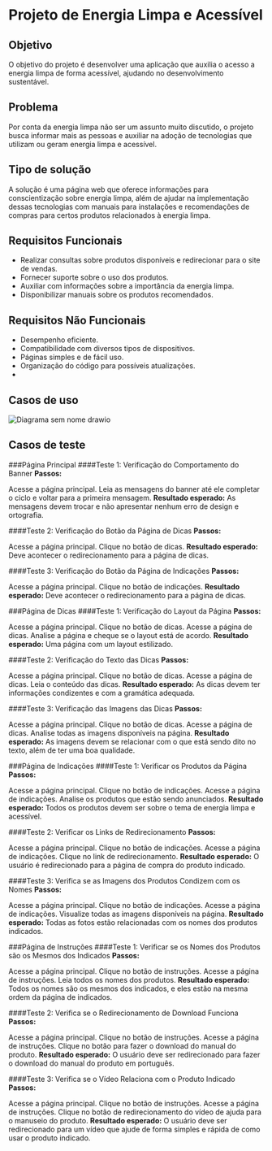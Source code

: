 # Projeto de Energia Limpa e Acessível

## Objetivo

O objetivo do projeto é desenvolver uma aplicação que auxilia o acesso a energia limpa de forma acessível, ajudando no desenvolvimento sustentável.

## Problema

Por conta da energia limpa não ser um assunto muito discutido, o projeto busca informar mais as pessoas e auxiliar na adoção de tecnologias que utilizam ou geram energia limpa e acessível.

## Tipo de solução

A solução é uma página web que oferece informações para conscientização sobre energia limpa, além de ajudar na implementação dessas tecnologias com manuais para instalações e recomendações de compras para certos produtos relacionados à energia limpa.

## Requisitos Funcionais

- Realizar consultas sobre produtos disponíveis e redirecionar para o site de vendas.
- Fornecer suporte sobre o uso dos produtos.
- Auxiliar com informações sobre a importância da energia limpa.
- Disponibilizar manuais sobre os produtos recomendados.

## Requisitos Não Funcionais

- Desempenho eficiente.
- Compatibilidade com diversos tipos de dispositivos.
- Páginas simples e de fácil uso.
- Organização do código para possíveis atualizações.
- 
## Casos de uso
![Diagrama sem nome drawio](https://github.com/ViniciusCasF/Trabalho_Pratico/assets/162627005/0f00bcb8-2cb2-45fd-856e-bb32e3a16d4d)

## Casos de teste

###Página Principal
####Teste 1: Verificação do Comportamento do Banner
**Passos:**

Acesse a página principal.
Leia as mensagens do banner até ele completar o ciclo e voltar para a primeira mensagem.
**Resultado esperado:** As mensagens devem trocar e não apresentar nenhum erro de design e ortografia.

####Teste 2: Verificação do Botão da Página de Dicas
**Passos:**

Acesse a página principal.
Clique no botão de dicas.
**Resultado esperado:** Deve acontecer o redirecionamento para a página de dicas.

####Teste 3: Verificação do Botão da Página de Indicações
**Passos:**

Acesse a página principal.
Clique no botão de indicações.
**Resultado esperado:** Deve acontecer o redirecionamento para a página de dicas.

###Página de Dicas
####Teste 1: Verificação do Layout da Página
**Passos:**

Acesse a página principal.
Clique no botão de dicas.
Acesse a página de dicas.
Analise a página e cheque se o layout está de acordo.
**Resultado esperado:** Uma página com um layout estilizado.

####Teste 2: Verificação do Texto das Dicas
**Passos:**

Acesse a página principal.
Clique no botão de dicas.
Acesse a página de dicas.
Leia o conteúdo das dicas.
**Resultado esperado:** As dicas devem ter informações condizentes e com a gramática adequada.

####Teste 3: Verificação das Imagens das Dicas
**Passos:**

Acesse a página principal.
Clique no botão de dicas.
Acesse a página de dicas.
Analise todas as imagens disponíveis na página.
**Resultado esperado:** As imagens devem se relacionar com o que está sendo dito no texto, além de ter uma boa qualidade.

###Página de Indicações
####Teste 1: Verificar os Produtos da Página
**Passos:**

Acesse a página principal.
Clique no botão de indicações.
Acesse a página de indicações.
Analise os produtos que estão sendo anunciados.
**Resultado esperado:** Todos os produtos devem ser sobre o tema de energia limpa e acessível.

####Teste 2: Verificar os Links de Redirecionamento
**Passos:**

Acesse a página principal.
Clique no botão de indicações.
Acesse a página de indicações.
Clique no link de redirecionamento.
**Resultado esperado:** O usuário é redirecionado para a página de compra do produto indicado.

####Teste 3: Verifica se as Imagens dos Produtos Condizem com os Nomes
**Passos:**

Acesse a página principal.
Clique no botão de indicações.
Acesse a página de indicações.
Visualize todas as imagens disponíveis na página.
**Resultado esperado:** Todas as fotos estão relacionadas com os nomes dos produtos indicados.

###Página de Instruções
####Teste 1: Verificar se os Nomes dos Produtos são os Mesmos dos Indicados
**Passos:**

Acesse a página principal.
Clique no botão de instruções.
Acesse a página de instruções.
Leia todos os nomes dos produtos.
**Resultado esperado:** Todos os nomes são os mesmos dos indicados, e eles estão na mesma ordem da página de indicados.

####Teste 2: Verifica se o Redirecionamento de Download Funciona
**Passos:**

Acesse a página principal.
Clique no botão de instruções.
Acesse a página de instruções.
Clique no botão para fazer o download do manual do produto.
**Resultado esperado:** O usuário deve ser redirecionado para fazer o download do manual do produto em português.

####Teste 3: Verifica se o Vídeo Relaciona com o Produto Indicado
**Passos:**

Acesse a página principal.
Clique no botão de instruções.
Acesse a página de instruções.
Clique no botão de redirecionamento do vídeo de ajuda para o manuseio do produto.
**Resultado esperado:** O usuário deve ser redirecionado para um vídeo que ajude de forma simples e rápida de como usar o produto indicado.

